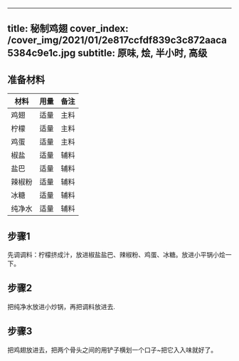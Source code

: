
---
title: 秘制鸡翅
cover_index: /cover_img/2021/01/2e817ccfdf839c3c872aaca5384c9e1c.jpg
subtitle: 原味, 烩, 半小时, 高级
---

## 准备材料

| 材料     | 用量 | 备注|
| ------- | ----- | --- |
| 鸡翅 | 适量| 主料 |
| 柠檬 | 适量| 主料 |
| 鸡蛋 | 适量| 主料 |
| 椒盐 | 适量| 辅料 |
| 盐巴 | 适量| 辅料 |
| 辣椒粉 | 适量| 辅料 |
| 冰糖 | 适量| 辅料 |
| 纯净水 | 适量| 辅料 |

## 步骤1

先调调料：柠檬挤成汁，放进椒盐盐巴、辣椒粉、鸡蛋、冰糖。放进小平锅小烩一下。

## 步骤2

把纯净水放进小炒锅，再把调料放进去.

## 步骤3

把鸡翅放进去，把两个骨头之间的用铲子横划一个口子~把它入入味就好了。

